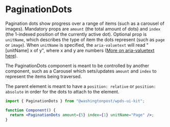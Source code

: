 # PaginationDots

Pagination dots show progress over a range of items (such as a carousel of images). Mandatory props are `amount` (the total amount of dots) and `index` (the 1-indexed position of the currently active dot). Optional prop is `unitName`, which describes the type of item the dots represent (such as `page` or `image`). When `unitName` is specified, the `aria-valuetext` will read "[unitName] x of y", where x and y are numbers ([More on aria-valuetext here](https://developer.mozilla.org/en-US/docs/Web/Accessibility/ARIA/Attributes/aria-valuetext)).

The PaginationDots component is meant to be controlled by another component, such as a Carousel which sets/updates `amount` and `index` to represent the items being traversed.

The parent element is meant to have a `position: relative` or `position: absolute` in order for the dots to attach to the element.

```jsx
import { PaginationDots } from "@washingtonpost/wpds-ui-kit";

function Component() {
  return <PaginationDots amount={5} index={1} unitName="Page" />;
}
```
